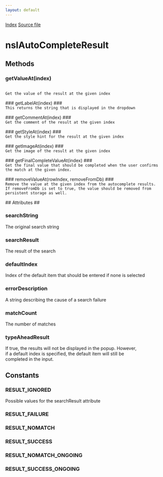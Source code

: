 ```yaml
---
layout: default
---
```

<div id='links'><a href="../index.html">Index</a>
<a href="http://dxr.mozilla.org/mozilla-central/source/toolkit/components/autocomplete/nsIAutoCompleteResult.idl">Source file</a>
</div>

# nsIAutoCompleteResult #

## Methods ##

### getValueAt(index) ###
<code>  
Get the value of the result at the given index  
  
</code>
### getLabelAt(index) ###
<code>  
This returns the string that is displayed in the dropdown  
  
</code>
### getCommentAt(index) ###
<code>  
Get the comment of the result at the given index  
  
</code>
### getStyleAt(index) ###
<code>  
Get the style hint for the result at the given index  
  
</code>
### getImageAt(index) ###
<code>  
Get the image of the result at the given index  
  
</code>
### getFinalCompleteValueAt(index) ###
<code>  
Get the final value that should be completed when the user confirms  
the match at the given index.  
  
</code>
### removeValueAt(rowIndex, removeFromDb) ###
<code>  
Remove the value at the given index from the autocomplete results.  
If removeFromDb is set to true, the value should be removed from  
persistent storage as well.  
  
</code>
## Attributes ##

### searchString ###
  
The original search string  
  

### searchResult ###
  
The result of the search  
  

### defaultIndex ###
  
Index of the default item that should be entered if none is selected  
  

### errorDescription ###
  
A string describing the cause of a search failure  
  

### matchCount ###
  
The number of matches  
  

### typeAheadResult ###
  
If true, the results will not be displayed in the popup. However,  
if a default index is specified, the default item will still be  
completed in the input.  
  

## Constants ##

### RESULT_IGNORED ###
  
Possible values for the searchResult attribute  
  

### RESULT_FAILURE ###

### RESULT_NOMATCH ###

### RESULT_SUCCESS ###

### RESULT_NOMATCH_ONGOING ###

### RESULT_SUCCESS_ONGOING ###
